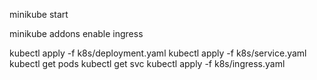 
minikube start

minikube addons enable ingress

kubectl apply -f k8s/deployment.yaml
kubectl apply -f k8s/service.yaml
kubectl get pods
kubectl get svc
kubectl apply -f k8s/ingress.yaml
